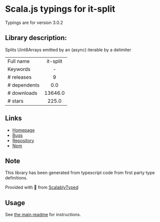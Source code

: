 
# Scala.js typings for it-split

Typings are for version 3.0.2

## Library description:
Splits Uint8Arrays emitted by an (async) iterable by a delimiter

|                    |                 |
| ------------------ | :-------------: |
| Full name          | it-split |
| Keywords           | - |
| # releases         | 9 |
| # dependents       | 0.0 |
| # downloads        | 13646.0 |
| # stars            | 225.0 |

## Links
- [Homepage](https://github.com/achingbrain/it/tree/master/packages/it-split#readme)
- [Bugs](https://github.com/achingbrain/it/issues)
- [Repository](https://github.com/achingbrain/it)
- [Npm](https://www.npmjs.com/package/it-split)
    


## Note
This library has been generated from typescript code from first party type definitions.

Provided with :purple_heart: from [ScalablyTyped](https://github.com/oyvindberg/ScalablyTyped)

## Usage
See [the main readme](../../readme.md) for instructions.


